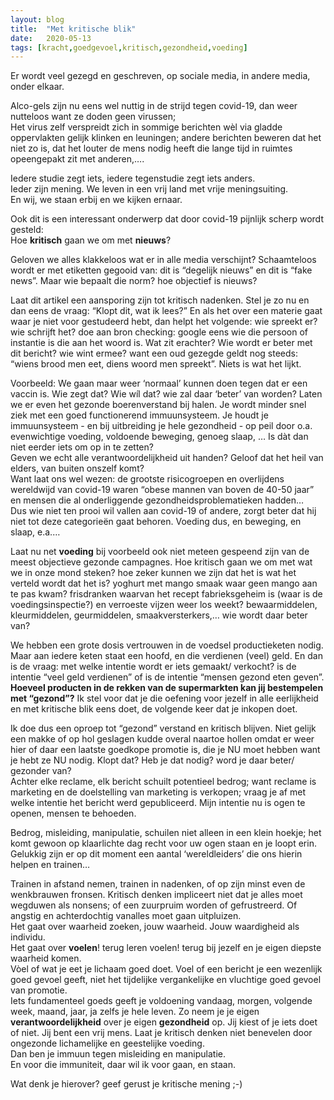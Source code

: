 ```yaml
---
layout: blog
title:  "Met kritische blik"
date:   2020-05-13
tags: [kracht,goedgevoel,kritisch,gezondheid,voeding]
---
```


Er wordt veel gezegd en geschreven, op sociale media, in andere media, onder elkaar.   

Alco-gels zijn nu eens wel nuttig in de strijd tegen covid-19, dan weer nutteloos want ze doden geen virussen;    
Het virus zelf verspreidt zich in sommige berichten wèl via gladde oppervlakten gelijk klinken en leuningen; andere berichten beweren dat het niet zo is, dat het louter de mens nodig heeft die lange tijd in ruimtes opeengepakt zit met anderen,….
   
Iedere studie zegt iets, iedere tegenstudie zegt iets anders.    
Ieder zijn mening. We leven in een vrij land met vrije meningsuiting.    
En wij, we staan erbij en we kijken ernaar.   

Ook dit is een interessant onderwerp dat door covid-19 pijnlijk scherp wordt gesteld:    
Hoe **kritisch** gaan we om met **nieuws**?    

Geloven we alles klakkeloos wat er in alle media verschijnt? Schaamteloos wordt er met etiketten gegooid van: dit is “degelijk nieuws” en dit is “fake news”. Maar wie bepaalt die norm?
hoe objectief is nieuws?   

Laat dit artikel een aansporing zijn tot kritisch nadenken. Stel je zo nu en dan eens de vraag: “Klopt dit, wat ik lees?” En als het over een materie gaat waar je niet voor gestudeerd hebt, dan helpt het volgende: wie spreekt er? wie schrijft het? doe aan bron checking: google eens wie die persoon of instantie is die aan het woord is. Wat zit erachter? Wie wordt er beter met dit bericht? wie wint ermee? want een oud gezegde geldt nog steeds: “wiens brood men eet, diens woord men spreekt”. Niets is wat het lijkt. 
   
Voorbeeld: We gaan maar weer ‘normaal’ kunnen doen tegen dat er een vaccin is. Wie zegt dat? Wie wíl dat? wie zal daar ‘beter’ van worden? 
Laten we er even het gezonde boerenverstand bij halen. Je wordt minder snel ziek met een goed functionerend immuunsysteem. Je houdt je immuunsysteem - en bij uitbreiding je hele gezondheid - op peil door o.a. evenwichtige voeding, voldoende beweging, genoeg slaap, … 
Is dàt dan niet eerder iets om op in te zetten?   
Geven we echt alle verantwoordelijkheid uit handen? Geloof dat het heil van elders, van buiten onszelf komt?   
Want laat ons wel wezen: de grootste risicogroepen en overlijdens wereldwijd van covid-19 waren “obese mannen van boven de 40-50 jaar” en mensen die al onderliggende gezondheidsproblematieken hadden…  
Dus wie niet ten prooi wil vallen aan covid-19 of andere, zorgt beter dat hij niet tot deze categorieën gaat behoren. Voeding dus, en beweging, en slaap, e.a.… 
   
Laat nu net **voeding** bij voorbeeld ook niet meteen gespeend zijn van de meest objectieve gezonde campagnes. 
Hoe kritisch gaan we om met wat we in onze mond steken? hoe zeker kunnen we zijn dat het is wat het verteld wordt dat het is? 
yoghurt met mango smaak waar geen mango aan te pas kwam? frisdranken waarvan het recept fabrieksgeheim is (waar is de voedingsinspectie?) en verroeste vijzen weer los weekt? 
bewaarmiddelen, kleurmiddelen, geurmiddelen, smaakversterkers,… wie wordt daar beter van?
   
We hebben een grote dosis vertrouwen in de voedsel productieketen nodig. 
Maar aan iedere keten staat een hoofd, en die verdienen (veel) geld. 
En dan is de vraag: met welke intentie wordt er iets gemaakt/ verkocht? is de intentie “veel geld verdienen” of is de intentie “mensen gezond eten geven”. 
**Hoeveel producten in de rekken van de supermarkten kan jij bestempelen met “gezond”?** 
Ik stel voor dat je die oefening voor jezelf in alle eerlijkheid en met kritische blik eens doet, 
de volgende keer dat je inkopen doet.
   
Ik doe dus een oproep tot “gezond” verstand en kritisch blijven. 
Niet gelijk een makke of op hol geslagen kudde overal naartoe hollen omdat er weer hier of daar een laatste goedkope promotie is, die je NU moet hebben want je hebt ze NU nodig. 
Klopt dat? Heb je dat nodig? word je daar beter/ gezonder van?    
Achter elke reclame, elk bericht schuilt potentieel bedrog; want reclame is marketing en de doelstelling van marketing is verkopen; vraag je af met welke intentie het bericht werd gepubliceerd. 
Mijn intentie nu is ogen te openen, mensen te behoeden.
   
Bedrog, misleiding, manipulatie, schuilen niet alleen in een klein hoekje; 
het komt gewoon op klaarlichte dag recht voor uw ogen staan en je loopt erin. 
Gelukkig zijn er op dit moment een aantal ‘wereldleiders’ die ons hierin helpen en trainen… 
   
Trainen in afstand nemen, trainen in nadenken, of op zijn minst even de wenkbrauwen fronsen. Kritisch denken impliceert niet dat je alles moet wegduwen als nonsens; of een zuurpruim worden of gefrustreerd. Of angstig en achterdochtig vanalles moet gaan uitpluizen.    
Het gaat over waarheid zoeken, jouw waarheid. Jouw waardigheid als individu.    
Het gaat over **voelen**! terug leren voelen! terug bij jezelf en je eigen diepste waarheid komen.    
Vòel of wat je eet je lichaam goed doet. Voel of een bericht je een wezenlijk goed gevoel geeft, niet het tijdelijke vergankelijke en vluchtige goed gevoel van promotie.    
Iets fundamenteel goeds geeft je voldoening vandaag, morgen, volgende week, maand, jaar, ja zelfs je hele leven. 
Zo neem je je eigen **verantwoordelijkheid** over je eigen **gezondheid** op. Jij kiest of je iets doet of niet. Jij bent een vrij mens.
Laat je kritisch denken niet benevelen door ongezonde lichamelijke en geestelijke voeding.   
Dan ben je immuun tegen misleiding en manipulatie.    
En voor die immuniteit, daar wil ik voor gaan, en staan.   



Wat denk je hierover? geef gerust je kritische mening ;-)   
